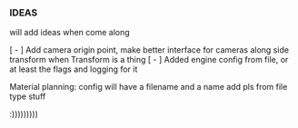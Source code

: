 ### IDEAS

will add ideas when come along

[ - ] Add camera origin point, make better interface for cameras along side transform when Transform is a thing
[ - ] Added engine config from file, or at least the flags and logging for it

Material planning:
config will have a filename and a name
add pls from file type stuff

:)))))))))
